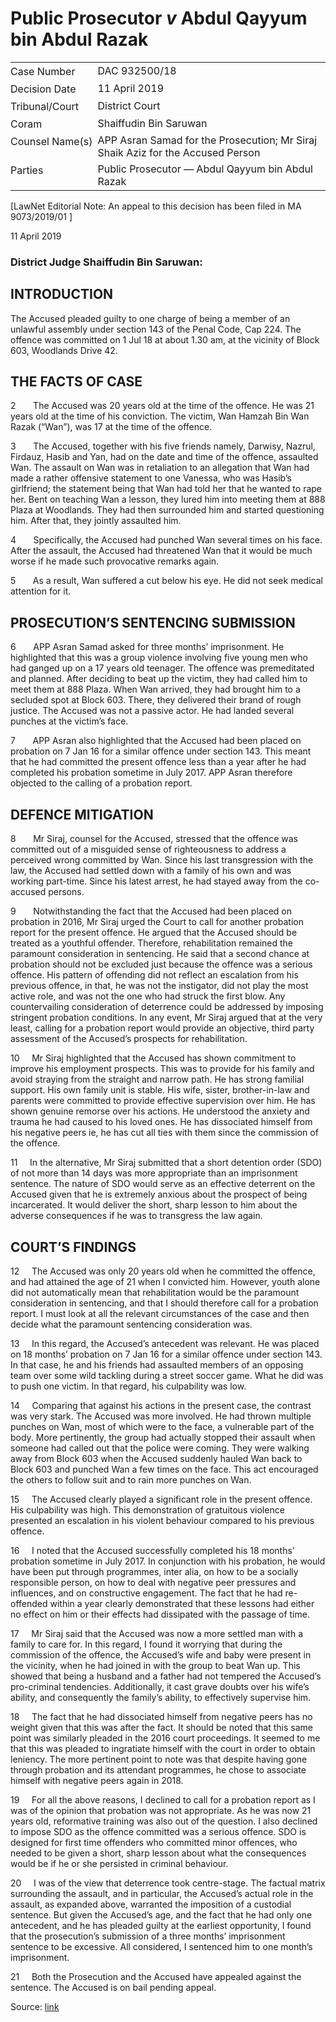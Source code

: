 <style>.footnotes::before { content: "Footnotes:"; }</style>
# Public Prosecutor _v_ Abdul Qayyum bin Abdul Razak  

<table id="info-table"><tbody><tr class="info-row"><td class="txt-label" style="padding: 4px 0px; white-space: nowrap" valign="top">Case Number</td><td class="txt-body">DAC 932500/18</td></tr><tr class="info-row"><td class="txt-label" style="padding: 4px 0px; white-space: nowrap" valign="top">Decision Date</td><td class="txt-body">11 April 2019</td></tr><tr class="info-row"><td class="txt-label" style="padding: 4px 0px; white-space: nowrap" valign="top">Tribunal/Court</td><td class="txt-body">District Court</td></tr><tr class="info-row"><td class="txt-label" style="padding: 4px 0px; white-space: nowrap" valign="top">Coram</td><td class="txt-body">Shaiffudin Bin Saruwan</td></tr><tr class="info-row"><td class="txt-label" style="padding: 4px 0px; white-space: nowrap" valign="top">Counsel Name(s)</td><td class="txt-body">APP Asran Samad for the Prosecution; Mr Siraj Shaik Aziz for the Accused Person</td></tr><tr class="info-row"><td class="txt-label" style="padding: 4px 0px; white-space: nowrap" valign="top">Parties</td><td class="txt-body">Public Prosecutor — Abdul Qayyum bin Abdul Razak</td></tr></tbody></table>

\[LawNet Editorial Note: An appeal to this decision has been filed in MA 9073/2019/01 \]

11 April 2019

### District Judge Shaiffudin Bin Saruwan:

## INTRODUCTION

The Accused pleaded guilty to one charge of being a member of an unlawful assembly under section 143 of the Penal Code, Cap 224. The offence was committed on 1 Jul 18 at about 1.30 am, at the vicinity of Block 603, Woodlands Drive 42.

## THE FACTS OF CASE

2       The Accused was 20 years old at the time of the offence. He was 21 years old at the time of his conviction. The victim, Wan Hamzah Bin Wan Razak (“Wan”), was 17 at the time of the offence.

3       The Accused, together with his five friends namely, Darwisy, Nazrul, Firdauz, Hasib and Yan, had on the date and time of the offence, assaulted Wan. The assault on Wan was in retaliation to an allegation that Wan had made a rather offensive statement to one Vanessa, who was Hasib’s girlfriend; the statement being that Wan had told her that he wanted to rape her. Bent on teaching Wan a lesson, they lured him into meeting them at 888 Plaza at Woodlands. They had then surrounded him and started questioning him. After that, they jointly assaulted him.

4       Specifically, the Accused had punched Wan several times on his face. After the assault, the Accused had threatened Wan that it would be much worse if he made such provocative remarks again.

5       As a result, Wan suffered a cut below his eye. He did not seek medical attention for it.

## PROSECUTION’S SENTENCING SUBMISSION

6       APP Asran Samad asked for three months’ imprisonment. He highlighted that this was a group violence involving five young men who had ganged up on a 17 years old teenager. The offence was premeditated and planned. After deciding to beat up the victim, they had called him to meet them at 888 Plaza. When Wan arrived, they had brought him to a secluded spot at Block 603. There, they delivered their brand of rough justice. The Accused was not a passive actor. He had landed several punches at the victim’s face.

7       APP Asran also highlighted that the Accused had been placed on probation on 7 Jan 16 for a similar offence under section 143. This meant that he had committed the present offence less than a year after he had completed his probation sometime in July 2017. APP Asran therefore objected to the calling of a probation report.

## DEFENCE MITIGATION

8       Mr Siraj, counsel for the Accused, stressed that the offence was committed out of a misguided sense of righteousness to address a perceived wrong committed by Wan. Since his last transgression with the law, the Accused had settled down with a family of his own and was working part-time. Since his latest arrest, he had stayed away from the co-accused persons.

9       Notwithstanding the fact that the Accused had been placed on probation in 2016, Mr Siraj urged the Court to call for another probation report for the present offence. He argued that the Accused should be treated as a youthful offender. Therefore, rehabilitation remained the paramount consideration in sentencing. He said that a second chance at probation should not be excluded just because the offence was a serious offence. His pattern of offending did not reflect an escalation from his previous offence, in that, he was not the instigator, did not play the most active role, and was not the one who had struck the first blow. Any countervailing consideration of deterrence could be addressed by imposing stringent probation conditions. In any event, Mr Siraj argued that at the very least, calling for a probation report would provide an objective, third party assessment of the Accused’s prospects for rehabilitation.

10     Mr Siraj highlighted that the Accused has shown commitment to improve his employment prospects. This was to provide for his family and avoid straying from the straight and narrow path. He has strong familial support. His own family unit is stable. His wife, sister, brother-in-law and parents were committed to provide effective supervision over him. He has shown genuine remorse over his actions. He understood the anxiety and trauma he had caused to his loved ones. He has dissociated himself from his negative peers ie, he has cut all ties with them since the commission of the offence.

11     In the alternative, Mr Siraj submitted that a short detention order (SDO) of not more than 14 days was more appropriate than an imprisonment sentence. The nature of SDO would serve as an effective deterrent on the Accused given that he is extremely anxious about the prospect of being incarcerated. It would deliver the short, sharp lesson to him about the adverse consequences if he was to transgress the law again.

## COURT’S FINDINGS

12     The Accused was only 20 years old when he committed the offence, and had attained the age of 21 when I convicted him. However, youth alone did not automatically mean that rehabilitation would be the paramount consideration in sentencing, and that I should therefore call for a probation report. I must look at all the relevant circumstances of the case and then decide what the paramount sentencing consideration was.

13     In this regard, the Accused’s antecedent was relevant. He was placed on 18 months’ probation on 7 Jan 16 for a similar offence under section 143. In that case, he and his friends had assaulted members of an opposing team over some wild tackling during a street soccer game. What he did was to push one victim. In that regard, his culpability was low.

14     Comparing that against his actions in the present case, the contrast was very stark. The Accused was more involved. He had thrown multiple punches on Wan, most of which were to the face, a vulnerable part of the body. More pertinently, the group had actually stopped their assault when someone had called out that the police were coming. They were walking away from Block 603 when the Accused suddenly hauled Wan back to Block 603 and punched Wan a few times on the face. This act encouraged the others to follow suit and to rain more punches on Wan.

15     The Accused clearly played a significant role in the present offence. His culpability was high. This demonstration of gratuitous violence presented an escalation in his violent behaviour compared to his previous offence.

16     I noted that the Accused successfully completed his 18 months’ probation sometime in July 2017. In conjunction with his probation, he would have been put through programmes, inter alia, on how to be a socially responsible person, on how to deal with negative peer pressures and influences, and on constructive engagement. The fact that he had re-offended within a year clearly demonstrated that these lessons had either no effect on him or their effects had dissipated with the passage of time.

17     Mr Siraj said that the Accused was now a more settled man with a family to care for. In this regard, I found it worrying that during the commission of the offence, the Accused’s wife and baby were present in the vicinity, when he had joined in with the group to beat Wan up. This showed that being a husband and a father had not tempered the Accused’s pro-criminal tendencies. Additionally, it cast grave doubts over his wife’s ability, and consequently the family’s ability, to effectively supervise him.

18     The fact that he had dissociated himself from negative peers has no weight given that this was after the fact. It should be noted that this same point was similarly pleaded in the 2016 court proceedings. It seemed to me that this was pleaded to ingratiate himself with the court in order to obtain leniency. The more pertinent point to note was that despite having gone through probation and its attendant programmes, he chose to associate himself with negative peers again in 2018.

19     For all the above reasons, I declined to call for a probation report as I was of the opinion that probation was not appropriate. As he was now 21 years old, reformative training was also out of the question. I also declined to impose SDO as the offence committed was a serious offence. SDO is designed for first time offenders who committed minor offences, who needed to be given a short, sharp lesson about what the consequences would be if he or she persisted in criminal behaviour.

20     I was of the view that deterrence took centre-stage. The factual matrix surrounding the assault, and in particular, the Accused’s actual role in the assault, as expanded above, warranted the imposition of a custodial sentence. But given the Accused’s age, and the fact that he had only one antecedent, and he has pleaded guilty at the earliest opportunity, I found that the prosecution’s submission of a three months’ imprisonment sentence to be excessive. All considered, I sentenced him to one month’s imprisonment.

21     Both the Prosecution and the Accused have appealed against the sentence. The Accused is on bail pending appeal.


Source: [link](https://www.lawnet.sg:443/lawnet/web/lawnet/free-resources?p_p_id=freeresources_WAR_lawnet3baseportlet&p_p_lifecycle=1&p_p_state=normal&p_p_mode=view&_freeresources_WAR_lawnet3baseportlet_action=openContentPage&_freeresources_WAR_lawnet3baseportlet_docId=%2FJudgment%2F23055-SSP.xml)
